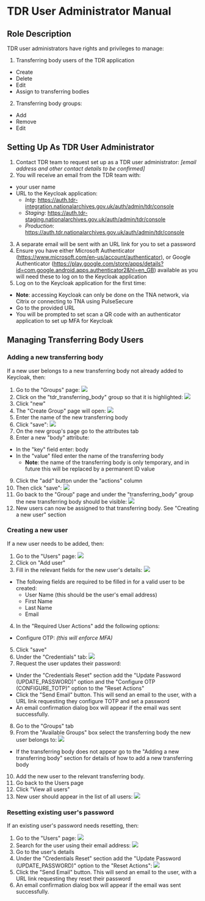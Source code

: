 # TDR User Administrator Manual

## Role Description

TDR user administrators have rights and privileges to manage:

1. Transferring body users of the TDR application
  * Create
  * Delete
  * Edit
  * Assign to transferring bodies
2. Transferring body groups:
  * Add
  * Remove
  * Edit

## Setting Up As TDR User Administrator

1. Contact TDR team to request set up as a TDR user administrator: *[email address and other contact details to be confirmed]*
2. You will receive an email from the TDR team with:
  * your user name
  * URL to the Keycloak application:
    * *Intg*: https://auth.tdr-integration.nationalarchives.gov.uk/auth/admin/tdr/console
    * *Staging*: https://auth.tdr-staging.nationalarchives.gov.uk/auth/admin/tdr/console
    * *Production*: https://auth.tdr.nationalarchives.gov.uk/auth/admin/tdr/console
3. A separate email will be sent with an URL link for you to set a password
4. Ensure you have either Microsoft Authenticator (https://www.microsoft.com/en-us/account/authenticator), or Google Authenticator (https://play.google.com/store/apps/details?id=com.google.android.apps.authenticator2&hl=en_GB) available as you will need these to log on to the Keycloak application
5. Log on to the Keycloak application for the first time:
  * **Note**: accessing Keycloak can only be done on the TNA network, via Citrix or connecting to TNA using PulseSecure
  * Go to the provided URL
  * You will be prompted to set scan a QR code with an authenticator application to set up MFA for Keycloak
  
## Managing Transferring Body Users

### Adding a new transferring body

If a new user belongs to a new transferring body not already added to Keycloak, then:
1. Go to the "Groups" page: ![](images/tdr-user-administrator/adding_new_transferring_body/groups_1.png)
2. Click on the "tdr_transferring_body" group so that it is highlighted: ![](images/tdr-user-administrator/adding_new_transferring_body/groups_2.png)
3. Click "new"
4. The "Create Group" page will open: ![](images/tdr-user-administrator/adding_new_transferring_body/groups_3.png)
5. Enter the name of the new transferring body
6. Click "save": ![](images/tdr-user-administrator/adding_new_transferring_body/groups_4.png)
7. On the new group's page go to the attributes tab
8. Enter a new "body" attribute:
  * In the "key" field enter: body
  * In the "value" filed enter the name of the transferring body 
    * **Note**: the name of the transferring body is only temporary, and in future this will be replaced by a permanent ID value
9. Click the "add" button under the "actions" column
10. Then click "save": ![](images/tdr-user-administrator/adding_new_transferring_body/groups_5.png)
11. Go back to the "Group" page and under the "transferring_body" group the new transferring body should be visible: ![](images/tdr-user-administrator/adding_new_transferring_body/groups_6.png)
12. New users can now be assigned to that transferring body. See "Creating a new user" section

### Creating a new user

If a new user needs to be added, then:
1. Go to the "Users" page: ![](images/tdr-user-administrator/adding_new_tb_user/users_1.png)
2. Click on "Add user"
3. Fill in the relevant fields for the new user's details: ![](images/tdr-user-administrator/adding_new_tb_user/users_2_v2.png)
  * The following fields are required to be filled in for a valid user to be created:
    * User Name (this should be the user's email address)
    * First Name
    * Last Name
    * Email
4. In the "Required User Actions" add the following options:  
  * Configure OTP: *(this will enforce MFA)*
5. Click "save"
6. Under the "Credentials" tab: ![](images/tdr-user-administrator/adding_new_tb_user/users_3_v3.png)
7. Request the user updates their password:
  * Under the "Credentials Reset" section add the "Update Password (UPDATE_PASSWORD)" option and the "Configure OTP (CONFIGURE_TOTP)" option to the "Reset Actions"
  * Click the "Send Email" button. This will send an email to the user, with a URL link requesting they configure TOTP and set a password
  * An email confirmation dialog box will appear if the email was sent successfully.
8. Go to the "Groups" tab
9. From the "Available Groups" box select the transferring body the new user belongs to: ![](images/tdr-user-administrator/adding_new_tb_user/users_4.png)
  * If the transferring body does not appear go to the "Adding a new transferring body" section for details of how to add a new transferring body
10. Add the new user to the relevant transferring body.
11. Go back to the Users page
12. Click "View all users"
13. New user should appear in the list of all users: ![](images/tdr-user-administrator/adding_new_tb_user/users_5.png)

### Resetting existing user's password

If an existing user's password needs resetting, then:
1. Go to the "Users" page: ![](images/tdr-user-administrator/resetting_password/reset_password_1.png)
2. Search for the user using their email address: ![](images/tdr-user-administrator/resetting_password/reset_password_2.png)
3. Go to the user's details
4. Under the "Credentials Reset" section add the "Update Password (UPDATE_PASSWORD)" option to the "Reset Actions": ![](images/tdr-user-administrator/resetting_password/reset_password_3.png)
5. Click the "Send Email" button. This will send an email to the user, with a URL link requesting they reset their password
6. An email confirmation dialog box will appear if the email was sent successfully.